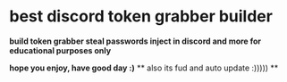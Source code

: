 
# best discord token grabber builder

**build token grabber steal passwords inject in discord and more for educational purposes only**

**hope you enjoy, have good day :)**
** also its fud and auto update :))))) **
